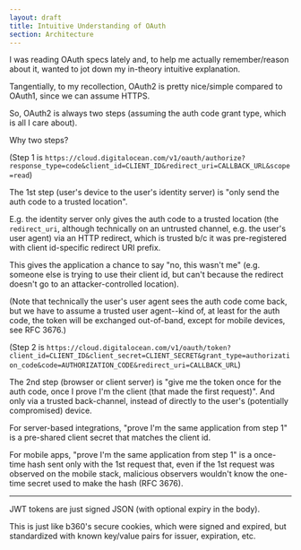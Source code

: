 ```yaml
---
layout: draft
title: Intuitive Understanding of OAuth
section: Architecture
---
```


I was reading OAuth specs lately and, to help me actually remember/reason about it, wanted to jot down my in-theory intuitive explanation.

Tangentially, to my recollection, OAuth2 is pretty nice/simple compared to OAuth1, since we can assume HTTPS.

So, OAuth2 is always two steps (assuming the auth code grant type, which is all I care about).

Why two steps?

(Step 1 is `https://cloud.digitalocean.com/v1/oauth/authorize?response_type=code&client_id=CLIENT_ID&redirect_uri=CALLBACK_URL&scope=read`)

The 1st step (user's device to the user's identity server) is "only send the auth code to a trusted location".

E.g. the identity server only gives the auth code to a trusted location (the `redirect_uri`, although technically on an untrusted channel, e.g. the user's user agent) via an HTTP redirect, which is trusted b/c it was pre-registered with client id-specific redirect URI prefix.

This gives the application a chance to say "no, this wasn't me" (e.g. someone else is trying to use their client id, but can't because the redirect doesn't go to an attacker-controlled location).

(Note that technically the user's user agent sees the auth code come back, but we have to assume a trusted user agent--kind of, at least for the auth code, the token will be exchanged out-of-band, except for mobile devices, see RFC 3676.)

(Step 2 is `https://cloud.digitalocean.com/v1/oauth/token?client_id=CLIENT_ID&client_secret=CLIENT_SECRET&grant_type=authorization_code&code=AUTHORIZATION_CODE&redirect_uri=CALLBACK_URL`)

The 2nd step (browser or client server) is "give me the token once for the auth code, once I prove I'm the client (that made the first request)". And only via a trusted back-channel, instead of directly to the user's (potentially compromised) device.

For server-based integrations, "prove I'm the same application from step 1" is a pre-shared client secret that matches the client id.

For mobile apps, "prove I'm the same application from step 1" is a once-time hash sent only with the 1st request that, even if the 1st request was observed on the mobile stack, malicious observers wouldn't know the one-time secret used to make the hash (RFC 3676).

---

JWT tokens are just signed JSON (with optional expiry in the body).

This is just like b360's secure cookies, which were signed and expired, but standardized with known key/value pairs for issuer, expiration, etc.


